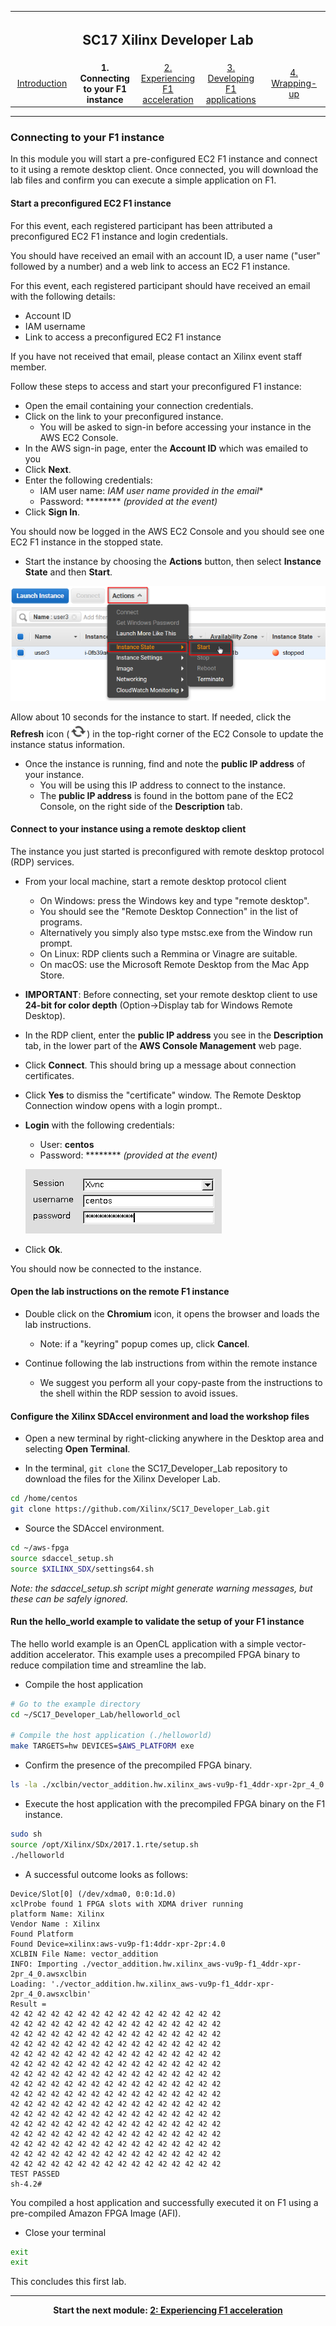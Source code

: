 <table style="width:100%">
  <tr>
    <th width="100%" colspan="5"><h2>SC17 Xilinx Developer Lab</h2></th>
  </tr>
  <tr>
    <td width="20%" align="center"><a href="README.md">Introduction</a></td>
    <td width="20%" align="center"><b>1. Connecting to your F1 instance</b></td> 
    <td width="20%" align="center"><a href="FFMPEG_Lab.md">2. Experiencing F1 acceleration</a></td>
    <td width="20%" align="center"><a href="IDCT_Lab.md">3. Developing F1 applications</a></td>
    <td width="20%" align="center"><a href="WRAP_UP.md">4. Wrapping-up</td>
  </tr>
</table>

---------------------------------------
### Connecting to your F1 instance

In this module you will start a pre-configured EC2 F1 instance and connect to it using a remote desktop client. Once connected, you will download the lab files and confirm you can execute a simple application on F1.

#### Start a preconfigured EC2 F1 instance

For this event, each registered participant has been attributed a preconfigured EC2 F1 instance and login credentials.

You should have received an email with an account ID, a user name ("user" followed by a number) and a web link to access an EC2 F1 instance.

For this event, each registered participant should have received an email with the following details:
- Account ID
- IAM username
- Link to access a preconfigured EC2 F1 instance

If you have not received that email, please contact an Xilinx event staff member.

Follow these steps to access and start your preconfigured F1 instance:

- Open the email containing your connection credentials.
- Click on the link to your preconfigured instance. 
  - You will be asked to sign-in before accessing your instance in the AWS EC2 Console.
- In the AWS sign-in page, enter the **Account ID** which was emailed to you
- Click **Next**.
- Enter the following credentials:
  - IAM user name: *IAM user name provided in the email**
  - Password: ******** _(provided at the event)_
- Click **Sign In**.

You should now be logged in the AWS EC2 Console and you should see one EC2 F1 instance in the stopped state.

- Start the instance by choosing the **Actions** button, then select **Instance State** and then **Start**.

![Start](./images/setup_lab/start1.png?raw=true)

Allow about 10 seconds for the instance to start. If needed, click the **Refresh** icon (![Refresh](./images/setup_lab/refresh2.png?raw=true)) in the top-right corner of the EC2 Console to update the instance status information.

- Once the instance is running, find and note the **public IP address** of your instance.
  - You will be using this IP address to connect to the instance.
  - The **public IP address** is found in the bottom pane of the EC2 Console, on the right side of the **Description** tab.

#### Connect to your instance using a remote desktop client

The instance you just started is preconfigured with remote desktop protocol (RDP) services.

- From your local machine, start a remote desktop protocol client
   - On Windows: press the Windows key and type "remote desktop".
    - You should see the "Remote Desktop Connection" in the list of programs.
    - Alternatively you simply also type mstsc.exe from the Window run prompt.
   - On Linux: RDP clients such a Remmina or Vinagre are suitable.
   - On macOS: use the Microsoft Remote Desktop from the Mac App Store.

- **IMPORTANT**: Before connecting, set your remote desktop client to use **24-bit for color depth** (Option->Display tab for Windows Remote Desktop).

- In the RDP client, enter the **public IP address** you see in the **Description** tab, in the lower part of the **AWS Console Management** web page.

- Click **Connect**. This should bring up a message about connection certificates. 

- Click **Yes** to dismiss the "certificate" window. The Remote Desktop Connection window opens with a login prompt..

- **Login** with the following credentials:
   - User: **centos**
   - Password: ******** _(provided at the event)_
   
    ![Remote](./images/setup_lab/remote1.png?raw=true)
   
- Click **Ok**.

You should now be connected to the instance.

#### Open the lab instructions on the remote F1 instance

* Double click on the **Chromium** icon, it opens the browser and loads the lab instructions.
  - Note: if a "keyring" popup comes up, click **Cancel**. 

* Continue following the lab instructions from within the remote instance
  - We suggest you perform all your copy-paste from the instructions to the shell within the RDP session to avoid issues.


#### Configure the Xilinx SDAccel environment and load the workshop files

* Open a new terminal by right-clicking anywhere in the Desktop area and selecting **Open Terminal**.

* In the terminal, `git clone` the SC17_Developer_Lab repository to download the files for the Xilinx Developer Lab.

```bash  
cd /home/centos
git clone https://github.com/Xilinx/SC17_Developer_Lab.git
```

* Source the SDAccel environment. 

```bash  
cd ~/aws-fpga
source sdaccel_setup.sh
source $XILINX_SDX/settings64.sh 
```

  *Note: the sdaccel_setup.sh script might generate warning messages, but these can be safely ignored.*


#### Run the hello_world example to validate the setup of your F1 instance

The hello world example is an OpenCL application with a simple vector-addition accelerator. This example uses a precompiled FPGA binary to reduce compilation time and streamline the lab.

*  Compile the host application
```bash
# Go to the example directory
cd ~/SC17_Developer_Lab/helloworld_ocl

# Compile the host application (./helloworld)
make TARGETS=hw DEVICES=$AWS_PLATFORM exe
```

* Confirm the presence of the precompiled FPGA binary.
```bash
ls -la ./xclbin/vector_addition.hw.xilinx_aws-vu9p-f1_4ddr-xpr-2pr_4_0.awsxclbin
```

* Execute the host application with the precompiled FPGA binary on the F1 instance.
```bash
sudo sh
source /opt/Xilinx/SDx/2017.1.rte/setup.sh
./helloworld
```

* A successful outcome looks as follows:
```
Device/Slot[0] (/dev/xdma0, 0:0:1d.0)
xclProbe found 1 FPGA slots with XDMA driver running
platform Name: Xilinx
Vendor Name : Xilinx
Found Platform
Found Device=xilinx:aws-vu9p-f1:4ddr-xpr-2pr:4.0
XCLBIN File Name: vector_addition
INFO: Importing ./vector_addition.hw.xilinx_aws-vu9p-f1_4ddr-xpr-2pr_4_0.awsxclbin
Loading: './vector_addition.hw.xilinx_aws-vu9p-f1_4ddr-xpr-2pr_4_0.awsxclbin'
Result =
42 42 42 42 42 42 42 42 42 42 42 42 42 42 42 42
42 42 42 42 42 42 42 42 42 42 42 42 42 42 42 42
42 42 42 42 42 42 42 42 42 42 42 42 42 42 42 42
42 42 42 42 42 42 42 42 42 42 42 42 42 42 42 42
42 42 42 42 42 42 42 42 42 42 42 42 42 42 42 42
42 42 42 42 42 42 42 42 42 42 42 42 42 42 42 42
42 42 42 42 42 42 42 42 42 42 42 42 42 42 42 42
42 42 42 42 42 42 42 42 42 42 42 42 42 42 42 42
42 42 42 42 42 42 42 42 42 42 42 42 42 42 42 42
42 42 42 42 42 42 42 42 42 42 42 42 42 42 42 42
42 42 42 42 42 42 42 42 42 42 42 42 42 42 42 42
42 42 42 42 42 42 42 42 42 42 42 42 42 42 42 42
42 42 42 42 42 42 42 42 42 42 42 42 42 42 42 42
42 42 42 42 42 42 42 42 42 42 42 42 42 42 42 42
42 42 42 42 42 42 42 42 42 42 42 42 42 42 42 42
42 42 42 42 42 42 42 42 42 42 42 42 42 42 42 42
TEST PASSED
sh-4.2#
```

You compiled a host application and successfully executed it on F1 using a pre-compiled Amazon FPGA Image (AFI).

* Close your terminal
```bash
exit
exit
```

This concludes this first lab.

---------------------------------------

<p align="center"><b>
Start the next module: <a href="FFMPEG_Lab.md">2: Experiencing F1 acceleration</a>
</b></p>
